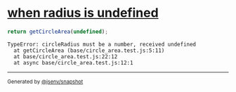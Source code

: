 # [when radius is undefined](../../circle_area.test.js#L21)

```js
return getCircleArea(undefined);
```

```console
TypeError: circleRadius must be a number, received undefined
  at getCircleArea (base/circle_area.test.js:5:11)
  at base/circle_area.test.js:22:12
  at async base/circle_area.test.js:12:1
```
---

<sub>
  Generated by <a href="https://github.com/jsenv/core/tree/main/packages/independent/snapshot">@jsenv/snapshot</a>
</sub>